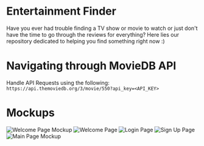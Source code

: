 # Entertainment Finder

Have you ever had trouble finding a TV show or movie to watch or just don't have the time to go through the reviews for everything? Here lies our repository dedicated to helping you find something right now :)

# Navigating through MovieDB API

Handle API Requests using the following:
```https://api.themoviedb.org/3/movie/550?api_key=<API_KEY>```

# Mockups

![Welcome Page Mockup](https://raw.githubusercontent.com/adansinghani1/Entertainment-Finder/master/imgs/welcome-page.png)
![Welcome Page](https://raw.githubusercontent.com/csc4350-f21-KBAT/project2/Kash/imgs/Welcome%20Page.png)
![Login Page](https://raw.githubusercontent.com/csc4350-f21-KBAT/project2/Kash/imgs/Login.png)
![Sign Up Page](https://raw.githubusercontent.com/csc4350-f21-KBAT/project2/Kash/imgs/Signup.png)
![Main Page Mockup](https://raw.githubusercontent.com/adansinghani1/Entertainment-Finder/master/imgs/main-page.png)

